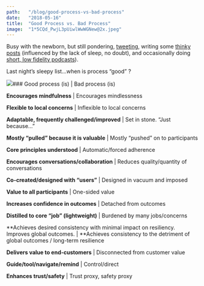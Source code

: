 ```yaml
---
path:	"/blog/good-process-vs-bad-process"
date:	"2018-05-16"
title:	"Good Process vs. Bad Process"
image:	"1*5CQd_PwjL3pUiwlWwWGNew@2x.jpeg"
---
```


Busy with the newborn, but still pondering, [tweeting](https://mobile.twitter.com/johncutlefish), writing some [thinky posts](https://hackernoon.com/beyond-outcomes-over-outputs-6b2677044214) (influenced by the lack of sleep, no doubt), and occasionally doing [short, low fidelity podcasts](https://anchor.fm/john-cutler/)).

Last night’s sleepy list…when is process “good” ?

![](/images/1*5CQd_PwjL3pUiwlWwWGNew@2x.jpeg)### Good process (is) | Bad process (is)



**Encourages mindfulness** | Encourages mindlessness

**Flexible to local concerns** | Inflexible to local concerns

**Adaptable, frequently challenged/improved** | Set in stone. “Just because…”

**Mostly “pulled” because it is valuable** | Mostly “pushed” on to participants

**Core principles understood** | Automatic/forced adherence

**Encourages conversations/collaboration** | Reduces quality/quantity of conversations

**Co-created/designed with “users”** | Designed in vacuum and imposed

**Value to all participants** | One-sided value

**Increases confidence in outcomes** | Detached from outcomes

**Distilled to core “job” (lightweight)** | Burdened by many jobs/concerns

**Achieves desired consistency with minimal impact on resiliency. Improves global outcomes. | **Achieves consistency to the detriment of global outcomes / long-term resilience

**Delivers value to end-customers** | Disconnected from customer value

**Guide/tool/navigate/remind** | Control/direct

**Enhances trust/safety** | Trust proxy, safety proxy


